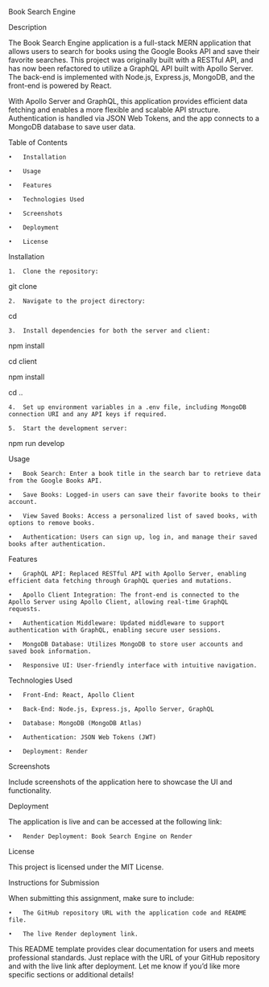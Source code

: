Book Search Engine



Description



The Book Search Engine application is a full-stack MERN application that allows users to search for books using the Google Books API and save their favorite searches. This project was originally built with a RESTful API, and has now been refactored to utilize a GraphQL API built with Apollo Server. The back-end is implemented with Node.js, Express.js, MongoDB, and the front-end is powered by React.



With Apollo Server and GraphQL, this application provides efficient data fetching and enables a more flexible and scalable API structure. Authentication is handled via JSON Web Tokens, and the app connects to a MongoDB database to save user data.



Table of Contents



	•	Installation

	•	Usage

	•	Features

	•	Technologies Used

	•	Screenshots

	•	Deployment

	•	License



Installation



	1.	Clone the repository:



git clone <repository-url>





	2.	Navigate to the project directory:



cd <project-directory>





	3.	Install dependencies for both the server and client:



npm install

cd client

npm install

cd ..





	4.	Set up environment variables in a .env file, including MongoDB connection URI and any API keys if required.

	5.	Start the development server:



npm run develop







Usage



	•	Book Search: Enter a book title in the search bar to retrieve data from the Google Books API.

	•	Save Books: Logged-in users can save their favorite books to their account.

	•	View Saved Books: Access a personalized list of saved books, with options to remove books.

	•	Authentication: Users can sign up, log in, and manage their saved books after authentication.



Features



	•	GraphQL API: Replaced RESTful API with Apollo Server, enabling efficient data fetching through GraphQL queries and mutations.

	•	Apollo Client Integration: The front-end is connected to the Apollo Server using Apollo Client, allowing real-time GraphQL requests.

	•	Authentication Middleware: Updated middleware to support authentication with GraphQL, enabling secure user sessions.

	•	MongoDB Database: Utilizes MongoDB to store user accounts and saved book information.

	•	Responsive UI: User-friendly interface with intuitive navigation.



Technologies Used



	•	Front-End: React, Apollo Client

	•	Back-End: Node.js, Express.js, Apollo Server, GraphQL

	•	Database: MongoDB (MongoDB Atlas)

	•	Authentication: JSON Web Tokens (JWT)

	•	Deployment: Render



Screenshots



Include screenshots of the application here to showcase the UI and functionality.



Deployment



The application is live and can be accessed at the following link:



	•	Render Deployment: Book Search Engine on Render



License



This project is licensed under the MIT License.



Instructions for Submission



When submitting this assignment, make sure to include:



	•	The GitHub repository URL with the application code and README file.

	•	The live Render deployment link.



This README template provides clear documentation for users and meets professional standards. Just replace <repository-url> with the URL of your GitHub repository and <Render Deployment Link> with the live link after deployment. Let me know if you’d like more specific sections or additional details!